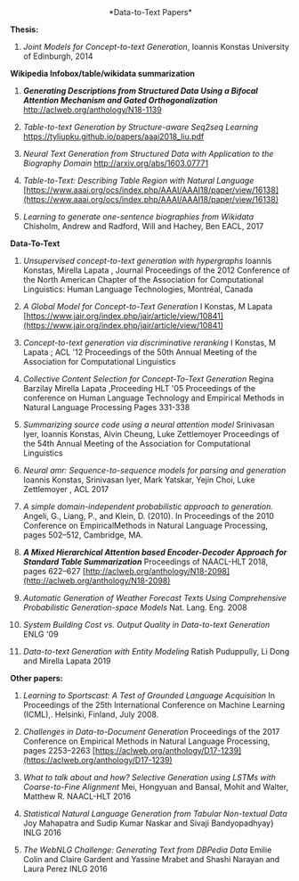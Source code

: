 

<center>*Data-to-Text Papers*</center>


 **Thesis:**
    

1. *Joint Models for Concept-to-text Generation*, Ioannis  Konstas University of Edinburgh, 2014

**Wikipedia Infobox/table/wikidata summarization**
    

 1. ***Generating Descriptions from Structured Data Using a Bifocal**
    **Attention Mechanism and Gated Orthogonalization*** 
    http://aclweb.org/anthology/N18-1139
 2. *Table-to-text Generation by Structure-aware Seq2seq Learning* https://tyliupku.github.io/papers/aaai2018_liu.pdf

3.  *Neural Text Generation from Structured Data with Application to the Biography Domain* http://arxiv.org/abs/1603.07771

4.  *Table-to-Text: Describing Table Region with Natural Language* [https://www.aaai.org/ocs/index.php/AAAI/AAAI18/paper/view/16138](https://www.aaai.org/ocs/index.php/AAAI/AAAI18/paper/view/16138)


5.  *Learning to generate one-sentence biographies from Wikidata* Chisholm, Andrew and Radford, Will and Hachey, Ben EACL, 2017

**Data-To-Text**
    

1.  *Unsupervised concept-to-text generation with hypergraphs* Ioannis  Konstas, Mirella Lapata , Journal Proceedings of the 2012 Conference of the North American Chapter of the Association for Computational Linguistics: Human Language Technologies, Montréal, Canada

2.  *A Global Model for Concept-to-Text Generation* I Konstas, M Lapata
[https://www.jair.org/index.php/jair/article/view/10841](https://www.jair.org/index.php/jair/article/view/10841)

3.  *Concept-to-text generation via discriminative reranking* I Konstas, M Lapata ; ACL '12 Proceedings of the 50th Annual Meeting of the Association for Computational Linguistics

4.  *Collective Content Selection for Concept-To-Text Generation* Regina Barzilay Mirella Lapata ,Proceeding HLT '05 Proceedings of the conference on Human Language Technology and Empirical Methods in Natural Language Processing Pages 331-338

5.  *Summarizing source code using a neural attention model*  Srinivasan Iyer, Ioannis  Konstas, Alvin Cheung, Luke Zettlemoyer Proceedings of the 54th Annual Meeting of the Association for Computational Linguistics

6.  *Neural amr: Sequence-to-sequence models for parsing and generation*   Ioannis  Konstas, Srinivasan Iyer, Mark Yatskar, Yejin Choi, Luke Zettlemoyer , ACL 2017

7.  *A simple domain-independent probabilistic approach to generation.*  Angeli, G., Liang, P., and Klein, D. (2010). In Proceedings of the 2010 Conference on EmpiricalMethods in Natural Language Processing, pages 502–512, Cambridge, MA.

8.  ***A Mixed Hierarchical Attention based Encoder-Decoder Approach for Standard Table Summarization***    Proceedings of NAACL-HLT 2018, pages 622–627 [http://aclweb.org/anthology/N18-2098](http://aclweb.org/anthology/N18-2098)

9.  *Automatic Generation of Weather Forecast Texts Using Comprehensive Probabilistic Generation-space Models* Nat. Lang. Eng.  2008

10.  *System Building Cost vs. Output Quality in Data-to-text Generation*  ENLG '09

11. *Data-to-text Generation with Entity Modeling* Ratish Puduppully, Li Dong and Mirella Lapata 2019

**Other papers:**
    

1.  *Learning to Sportscast: A Test of Grounded Language Acquisition* In Proceedings of the 25th International Conference on Machine Learning (ICML),. Helsinki, Finland, July 2008.

2.  *Challenges in Data-to-Document Generation*  Proceedings of the 2017 Conference on Empirical Methods in Natural Language Processing, pages 2253–2263 [https://aclweb.org/anthology/D17-1239](https://aclweb.org/anthology/D17-1239)

3.  *What to talk about and how? Selective Generation using LSTMs with Coarse-to-Fine Alignment* Mei, Hongyuan and Bansal, Mohit and Walter, Matthew R. NAACL-HLT 2016

4.  *Statistical Natural Language Generation from Tabular Non-textual Data* Joy Mahapatra and  Sudip Kumar Naskar and  Sivaji Bandyopadhyay} INLG 2016

5.  *The WebNLG Challenge: Generating Text from DBPedia Data* Emilie Colin and Claire Gardent and Yassine Mrabet and Shashi Narayan and Laura Perez INLG 2016
